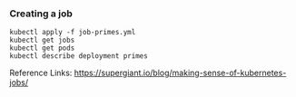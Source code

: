 ### Creating a job
```
kubectl apply -f job-primes.yml
kubectl get jobs
kubectl get pods
kubectl describe deployment primes
```



Reference Links:
https://supergiant.io/blog/making-sense-of-kubernetes-jobs/
